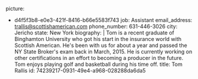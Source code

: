 picture:
  - d4f5f3b8-e0e3-421f-8416-b66e5583f743
job: Assistant
email_address: trallis@scottishamerican.com
phone_number: 631-446-3026
city: Jericho
state: New York
biography: |
  Tom is a recent graduate of Binghamton University who got his start in the insurance world with Scottish American. He's been with us for about a year and passed the NY State Broker's exam back in March, 2015. He is currently working on other certifications in an effort to becoming a producer in the future. Tom enjoys playing golf and basketball during his time off.
title: Tom Rallis
id: 74239217-0931-49e4-a968-028288da6da5
